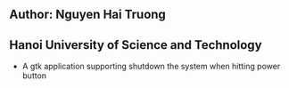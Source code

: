 ## Author: Nguyen Hai Truong
## Hanoi University of Science and Technology

* A gtk application supporting shutdown the system when hitting power button 

